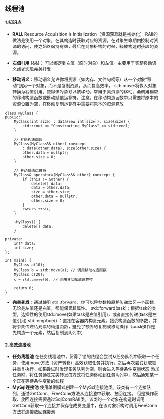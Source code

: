 ## 线程池

#### 1.知识点
* **RALL**
Resource Acquisition Is Initialization（资源获取就是初始化）
RAII的做法是使用一个对象，在其构造时获取对应的资源，在对象生命期内控制对资源的访问，使之始终保持有效，最后在对象析构的时候，释放构造时获取的资源。

* **右值引用** (&&)： 可以绑定到右值（临时对象）和左值。主要用于实现移动语义或者实现完美转发

* **移动语义**：移动语义允许你将资源（如内存、文件句柄等）从一个对象“移动”到另一个对象，而不是复制资源，从而提高效率。
std::move:将传入对象转换为右值引用，使得该对象可以被移动。常用于类资源的移动，会调用相应的移动构造函数或移动赋值运算符。注意，在移动构造函数中只需要将原本的资源设置为空，在移动复制运算符中需要将原本的资源释放
```
class MyClass {
public:
    MyClass(int size) : data(new int[size]), size(size) {
        std::cout << "Constructing MyClass" << std::endl;
    }

    // 移动构造函数
    MyClass(MyClass&& other) noexcept
        : data(other.data), size(other.size) {
        other.data = nullptr;
        other.size = 0;
    }

    // 移动赋值运算符
    MyClass& operator=(MyClass&& other) noexcept {
        if (this != &other) {
            delete[] data;
            data = other.data;
            size = other.size;
            other.data = nullptr;
            other.size = 0;
        }
        return *this;
    }

    ~MyClass() {
        delete[] data;
    }

private:
    int* data;
    int size;
};

int main() {
    MyClass a(10);
    MyClass b = std::move(a); // 调用移动构造函数
    MyClass c(20);
    c = std::move(b); // 调用移动赋值运算符

    return 0;
}
```
* **完美转发**：通过使用 std::forward，你可以将参数按原样传递给另一个函数，无论是左值还是右值，都能保留其属性。
std::forward(task) : 根据task的类型，选择性的使用std::move(如果task是右值引用)，或者直接传递(task是左值引用)
std::emplace() ：直接在容器内构造元素。接受构造函数的参数，并将参数传递给元素的构造函数，避免了额外的复制或移动操作（push操作是先构造一个元素，然后复制到队列中）

#### 2.高效连接池
* **任务线程池**
  在任务线程池中，获得了锁的线程会尝试从任务队列中获取一个任务，使用move方法（资产转移）高效获取任务并执行，之后再次尝试获取锁并重复执行。如果尝试时发现任务队列为空，则会进入等待条件变量状态
  添加任务时，将任务通过完美转发的方式将任务移动到任务队列中，然后通知某一个正在等待条件变量的线程
* **MySql连接池**
  使用单例模式创建一个MySql连接池类。该类有一个连接队列，通过GetConn、FreeConn方法从连接池中获取、放回连接。
  但是操作获取、放回连接需要通过SqlConnRAII类，该类的一个对象在构造时调用GetConn获取一个连接并保存在成员变量中，在该对象析构时调用FreeConn方法将连接放回连接池
